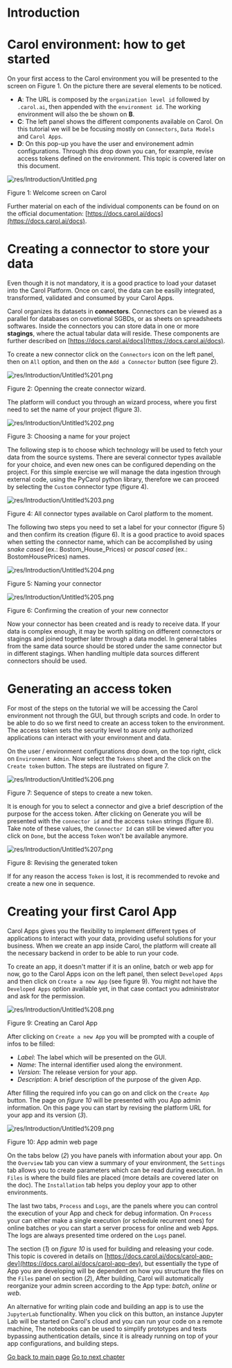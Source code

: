 # Introduction

# Carol environment: how to get started

On your first access to the Carol environment you will be presented to the screen on Figure 1. On the picture there are several elements to be noticed. 

- **A**: The URL is composed by the `organization level id` followed by `.carol.ai`, then appended with the `environment id`. The working environment will also the be shown on **B**.
- **C**: The left panel shows the different components available on Carol. On this tutorial we will be be focusing mostly on `Connectors`, `Data Models` and `Carol Apps`.
- **D**: On this pop-up you have the user and environement admin configurations. Through this drop down you can, for example, revise access tokens defined on the environment. This topic is covered later on this document.

![res/Introduction/Untitled.png](res/Introduction/Untitled.png)

Figure 1: Welcome screen on Carol

Further material on each of the individual components can be found on on the official documentation: [https://docs.carol.ai/docs](https://docs.carol.ai/docs). 

# Creating a connector to store your data

Even though it is not mandatory, it is a good practice to load your dataset into the Carol Platform. Once on carol, the data can be easilly integrated, transformed, validated and consumed by your Carol Apps.

Carol organizes its datasets in **connectors**. Connectors can be viewed as a parallel for databases on convetional SGBDs, or as sheets on spreadsheets softwares. Inside the connectors you can store data in one or more **stagings**, where the actual tabular data will reside. These components are further described on [https://docs.carol.ai/docs](https://docs.carol.ai/docs). 

To create a new connector click on the `Connectors` icon on the left panel, then on `All` option, and then on the `Add a Connector` button (see figure 2). 

![res/Introduction/Untitled%201.png](res/Introduction/Untitled%201.png)

Figure 2: Openning the create connector wizard.

The platform will conduct you through an wizard process, where you first need to set the name of your project (figure 3).

![res/Introduction/Untitled%202.png](res/Introduction/Untitled%202.png)

Figure 3: Choosing a name for your project

The following step is to choose which technology will be used to fetch your data from the source systems. There are several connector types available for your choice, and even new ones can be configured depending on the project. For this simple exercise we will manage the data ingestion through external code, using the PyCarol python library, therefore we can proceed by selecting the `Custom` connector type (figure 4).

![res/Introduction/Untitled%203.png](res/Introduction/Untitled%203.png)

Figure 4: All connector types available on Carol platform to the moment.

The following two steps you need to set a label for your connector (figure 5) and then confirm its creation (figure 6). It is a good practice to avoid spaces when setting the connector name, which can be accomplished by using *snake cased* (ex.: Bostom_House_Prices) or *pascal cased* (ex.: BostomHousePrices) names.

![res/Introduction/Untitled%204.png](res/Introduction/Untitled%204.png)

Figure 5: Naming your connector

![res/Introduction/Untitled%205.png](res/Introduction/Untitled%205.png)

Figure 6: Confirming the creation of your new connector

Now your connector has been created and is ready to receive data. If your data is complex enough, it may be worth spliting on different connectors or stagings and joined together later through a data model. In general tables from the same data source should be stored under the same connector but in different stagings. When handling multiple data sources different connectors should be used.

# Generating an access token

For most of the steps on the tutorial we will be accessing the Carol environment not through the GUI, but through scripts and code. In order to be able to do so we first need to create an access token to the environment. The access token sets the security level to asure only authorized applications can interact with your environment and data. 

On the user / environment configurations drop down, on the top right, click on `Environment Admin`. Now select the `Tokens` sheet and the click on the `Create token` button.  The steps are ilustrated on figure 7.

![res/Introduction/Untitled%206.png](res/Introduction/Untitled%206.png)

Figure 7: Sequence of steps to create a new token.

It is enough for you to select a connector and give a brief description of the purpose for the access token. After clicking on Generate you will be presented with the `connector id` and the access `token` strings (figure 8). Take note of these values, the `Connector Id` can still be viewed after you click on `Done`, but the access `Token` won't be available anymore. 

![res/Introduction/Untitled%207.png](res/Introduction/Untitled%207.png)

Figure 8: Revising the generated token

If for any reason the access `Token` is lost, it is recommended to revoke and create a new one in sequence.

# Creating your first Carol App

Carol Apps gives you the flexibility to implement different types of applications to interact with your data,  providing useful solutions for your business. When we create an app inside Carol, the platform will create all the necessary backend in order to be able to run your code.

To create an app, it doesn't matter if it is an online, batch or web app for now, go to the Carol Apps icon on the left panel, then select `Developed Apps` and then click on `Create a new App` (see figure 9). You might not have the `Developed Apps` option available yet, in that case contact you administrator and ask for the permission.

![res/Introduction/Untitled%208.png](res/Introduction/Untitled%208.png)

Figure 9: Creating an Carol App

After clicking on `Create a new App` you will be prompted with a couple of infos to be filled:

- *Label*: The label which will be presented on the GUI.
- *Name*: The internal identifier used along the environment.
- *Version*: The release version for your app.
- *Description*: A brief description of the purpose of the given App.

After filling the required info you can go on and click on  the `Create App` button. The page on *figure 10* will be presented with you App admin information. On this page you can start by revising the platform URL for your app and its version (*3*). 

![res/Introduction/Untitled%209.png](res/Introduction/Untitled%209.png)

Figure 10: App admin web page

On the tabs below (*2*) you have panels with information about your app. On the `Overview` tab you can view a summary of your environment, the `Settings` tab allows you to create parameters which can be read during execution. In `Files` is where the build files are placed (more details are covered later on the doc). The `Installation` tab helps you deploy your app to other environments.

The last two tabs, `Process` and `Logs`, are the panels where you can control the execution of your App and check for debug information. On `Process` your can either make a single execution (or schedule recurrent ones) for online batches or you can start a server process for online and web Apps. The logs are always presented time ordered on the `Logs` panel.

 The section (*1*) on *figure 10* is used for building and releasing your code. This topic is covered in details on [https://docs.carol.ai/docs/carol-app-dev](https://docs.carol.ai/docs/carol-app-dev), but essentially the type of App you are developing will be dependent on how you structure the files on the `Files` panel on section (*2*), After building, Carol will automatically reorganize your admin screen according to the App type: *batch*, *online* or *web*.

An alternative for writing plain code and building an app is to use the `JupyterLab` functionality. When you click on this button, an instance Jupyter Lab will be started on Carol's cloud and you can run your code on a remote machine, The notebooks can be used to simplify prototypes and tests bypassing authentication details, since it is already running on top of your app configurations, and building steps.

[Go back to main page](../../)
[Go to next chapter](../ch2_ingestion/)